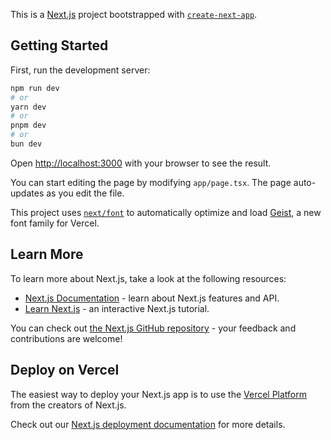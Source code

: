 This is a [Next.js](https://nextjs.org) project bootstrapped with [`create-next-app`](https://nextjs.org/docs/app/api-reference/cli/create-next-app).

## Getting Started

First, run the development server:

```bash
npm run dev
# or
yarn dev
# or
pnpm dev
# or
bun dev
```

Open [http://localhost:3000](http://localhost:3000) with your browser to see the result.

You can start editing the page by modifying `app/page.tsx`. The page auto-updates as you edit the file.

This project uses [`next/font`](https://nextjs.org/docs/app/building-your-application/optimizing/fonts) to automatically optimize and load [Geist](https://vercel.com/font), a new font family for Vercel.

## Learn More

To learn more about Next.js, take a look at the following resources:

- [Next.js Documentation](https://nextjs.org/docs) - learn about Next.js features and API.
- [Learn Next.js](https://nextjs.org/learn) - an interactive Next.js tutorial.

You can check out [the Next.js GitHub repository](https://github.com/vercel/next.js) - your feedback and contributions are welcome!

## Deploy on Vercel

The easiest way to deploy your Next.js app is to use the [Vercel Platform](https://vercel.com/new?utm_medium=default-template&filter=next.js&utm_source=create-next-app&utm_campaign=create-next-app-readme) from the creators of Next.js.

Check out our [Next.js deployment documentation](https://nextjs.org/docs/app/building-your-application/deploying) for more details.

<!-- Trigger new deployment -->




<!-- Trigger new deployment after re-adding output: "export" -->



<!-- Trigger new deployment after fixing typing issues -->



<!-- Trigger new deployment after reverting route.ts and disabling TS check -->



<!-- Trigger new deployment after adding prisma generate to CI/CD -->



<!-- Trigger new deployment after adding npm install prisma to CI/CD -->



<!-- Trigger new deployment after Vercel environment variables setup -->



<!-- Trigger new deployment after changing to npx prisma generate in CI/CD -->



<!-- Trigger new deployment after removing explicit prisma generate from CI/CD -->



<!-- Trigger new deployment after re-adding explicit prisma generate to CI/CD -->



<!-- Trigger new deployment after adding outputFileTracingExcludes to next.config.js -->



<!-- Trigger new deployment after changing to npx prisma generate in CI/CD -->



<!-- Trigger new deployment after reverting next.config.js and adding npx prisma generate to CI/CD -->



<!-- Trigger new deployment after modifying nextjs.yml to install prisma as dev dependency and remove explicit prisma generate -->



<!-- Trigger new deployment after simplifying CI/CD workflow -->



<!-- Trigger new deployment after updating VERCEL_PROJECT_ID in CI/CD -->

